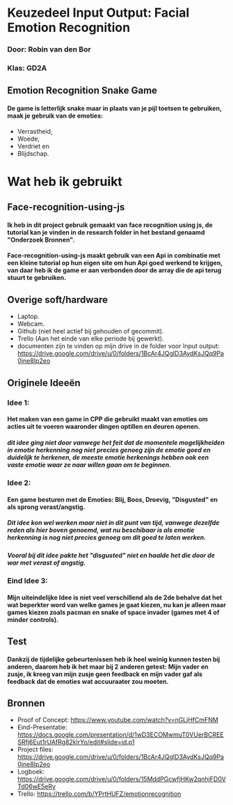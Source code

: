 # Keuzedeel Input Output: Facial Emotion Recognition
### Door: Robin van den Bor
### Klas: GD2A
## Emotion Recognition Snake Game 
#### De game is letterlijk snake maar in plaats van je pijl toetsen te gebruiken, maak je gebruik van de emoties:
  * Verrastheid,
  * Woede,
  * Verdriet en
  * Blijdschap.
# Wat heb ik gebruikt
## Face-recognition-using-js
#### Ik heb in dit project gebruik gemaakt van face recognition using js, de tutorial kan je vinden in de research folder in het bestand genaamd "Onderzoek Bronnen".
#### Face-recognition-using-js maakt gebruik van een Api in combinatie met een kleine tutorial op hun eigen site om hun Api goed werkend te krijgen, van daar heb ik de game er aan verbonden door de array die de api terug stuurt te gebruiken. 
## Overige soft/hardware
  * Laptop.
  * Webcam.
  * Github (niet heel actief bij gehouden of gecommit).
  * Trello (Aan het einde van elke periode bij gewerkt).
  * documenten zijn te vinden op mijn drive in de folder voor Input output:
  https://drive.google.com/drive/u/0/folders/1BcAr4JQgID3AydKsJQq9Pa0jne8Ip2eo
## Originele Ideeën
### Idee 1:
#### Het maken van een game in CPP die gebruikt maakt van emoties om acties uit te voeren waaronder dingen optillen en deuren openen.
##### dit idee ging niet door vanwege het feit dat de momentele mogelijkheiden in emotie herkenning nog niet precies genoeg zijn de emotie goed en duidelijk te herkenen, de meeste emotie herkenings hebben ook een vaste emotie waar ze naar willen gaan om te beginnen.
### Idee 2:
#### Een game besturen met de Emoties: Blij, Boos, Droevig, "Disgusted" en als sprong verast/angstig.
##### Dit idee kon wel werken maar niet in dit punt van tijd, vanwege dezelfde reden als hier boven genoemd, wat nu beschibaar is als emotie herkenning is nog niet precies genoeg om dit goed te laten werken.
##### Vooral bij dit idee pakte het "disgusted" niet en haalde het die door de war met verast of angstig.
### Eind Idee 3:
#### Mijn uiteindelijke Idee is niet veel verschillend als de 2de behalve dat het wat beperkter word van welke games je gaat kiezen, nu kan je alleen maar games kiezen zoals pacman en snake of space invader (games met 4 of minder controls).
## Test
#### Dankzij de tijdelijke gebeurtenissen heb ik heel weinig kunnen testen bij anderen, daarom heb ik het maar bij 2 anderen getest: Mijn vader en zusje, ik kreeg van mijn zusje geen feedback en mijn vader gaf als feedback dat de emoties wat accuuraater zou moeten.
## Bronnen
  * Proof of Concept: https://www.youtube.com/watch?v=nGLjHfCmFNM
  * Eind-Presentatie: https://docs.google.com/presentation/d/1wD3ECOMwmuT0VUerBCREESRfj6Eut1rUAfRg82klrYo/edit#slide=id.p1
  * Project files: https://drive.google.com/drive/u/0/folders/1BcAr4JQgID3AydKsJQq9Pa0jne8Ip2eo
  * Logboek: https://drive.google.com/drive/u/0/folders/15MddPGcwfjHKw2qnhjFD0VTd06wE5eRy
  * Trello: https://trello.com/b/YPrtHUFZ/emotionrecognition
